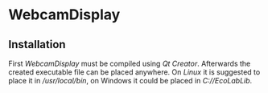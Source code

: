 # WebcamDisplay

## Installation

First *WebcamDisplay* must be compiled using *Qt Creator*. Afterwards the created executable file can be placed anywhere. On *Linux* it is suggested to place it in */usr/local/bin*, on Windows it could be placed in *C://EcoLabLib*.
